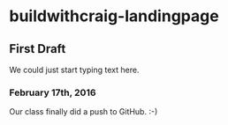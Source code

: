 # buildwithcraig-landingpage
## First Draft
<p>We could just start typing text here.</p>

### February 17th, 2016
<p>Our class finally did a push to GitHub. :-)</p>